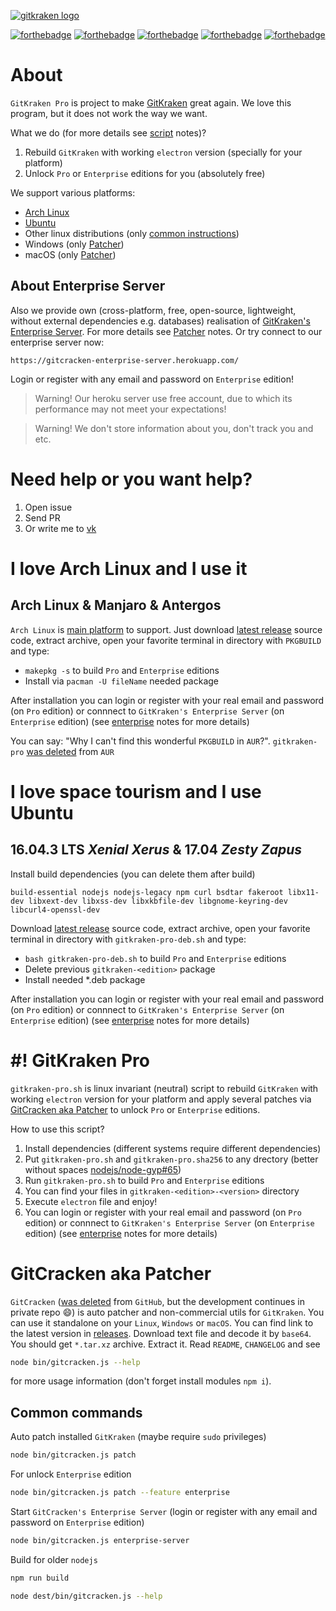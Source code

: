 [![gitkraken logo](https://cdn.rawgit.com/KillWolfVlad/GitKraken-Pro-AUR/1f92490bcec748ea5986f4ea7b366f1d95628818/logo.svg)](https://www.gitkraken.com/)

[![forthebadge](https://forthebadge.com/images/badges/uses-git.svg)](https://forthebadge.com) [![forthebadge](https://forthebadge.com/images/badges/uses-js.svg)](https://forthebadge.com) [![forthebadge](https://forthebadge.com/images/badges/uses-html.svg)](https://forthebadge.com) [![forthebadge](https://forthebadge.com/images/badges/uses-css.svg)](https://forthebadge.com) [![forthebadge](https://forthebadge.com/images/badges/powered-by-electricity.svg)](https://forthebadge.com)

# About

`GitKraken Pro` is project to make [GitKraken](https://www.gitkraken.com/) great again. We love this program, but it does not work the way we want.

What we do (for more details see [script](#-gitkraken-pro) notes)?

1. Rebuild `GitKraken` with working `electron` version (specially for your platform)
2. Unlock `Pro` or `Enterprise` editions for you (absolutely free)

We support various platforms:

- [Arch Linux](#i-love-arch-linux-and-i-use-it)
- [Ubuntu](#i-love-space-tourism-and-i-use-ubuntu)
- Other linux distributions (only [common instructions](#-gitkraken-pro))
- Windows (only [Patcher](#gitcracken-aka-patcher))
- macOS (only [Patcher](#gitcracken-aka-patcher))

## About Enterprise Server

Also we provide own (cross-platform, free, open-source, lightweight, without external dependencies e.g. databases) realisation of [GitKraken's Enterprise Server](https://www.gitkraken.com/enterprise). For more details see [Patcher](#gitcracken-aka-patcher) notes. Or try connect to our enterprise server now:

```
https://gitcracken-enterprise-server.herokuapp.com/
```

Login or register with any email and password on `Enterprise` edition!

> Warning! Our heroku server use free account, due to which its performance may not meet your expectations!

> Warning! We don't store information about you, don't track you and etc.

# Need help or you want help?

1. Open issue
2. Send PR
3. Or write me to [vk](https://vk.com/killwolfvlad)

# I love Arch Linux and I use it

## Arch Linux & Manjaro & Antergos

`Arch Linux` is [main platform](https://wiki.archlinux.org/index.php/Arch_is_the_best) to support. Just download [latest release](https://github.com/KillWolfVlad/GitKraken-Pro-AUR/releases/latest) source code, extract archive, open your favorite terminal in directory with `PKGBUILD` and type:

- `makepkg -s` to build `Pro` and `Enterprise` editions
- Install via `pacman -U fileName` needed package

After installation you can login or register with your real email and password (on `Pro` edition) or connnect to `GitKraken's Enterprise Server` (on `Enterprise` edition) (see [enterprise](#about-enterprise-server) notes for more details)

You can say: "Why I can't find this wonderful `PKGBUILD` in `AUR`?". `gitkraken-pro` [was deleted](https://lists.archlinux.org/pipermail/aur-requests/2017-February/016054.html) from `AUR`

# I love space tourism and I use Ubuntu

## 16.04.3 LTS _Xenial Xerus_ & 17.04 _Zesty Zapus_

Install build dependencies (you can delete them after build)

```
build-essential nodejs nodejs-legacy npm curl bsdtar fakeroot libx11-dev libxext-dev libxss-dev libxkbfile-dev libgnome-keyring-dev libcurl4-openssl-dev
```

Download [latest release](https://github.com/KillWolfVlad/GitKraken-Pro-AUR/releases/latest) source code, extract archive, open your favorite terminal in directory with `gitkraken-pro-deb.sh` and type:

- `bash gitkraken-pro-deb.sh` to build `Pro` and `Enterprise` editions
- Delete previous `gitkraken-<edition>` package
- Install needed *.deb package

After installation you can login or register with your real email and password (on `Pro` edition) or connnect to `GitKraken's Enterprise Server` (on `Enterprise` edition) (see [enterprise](#about-enterprise-server) notes for more details)

# #! GitKraken Pro

`gitkraken-pro.sh` is linux invariant (neutral) script to rebuild `GitKraken` with working `electron` version for your platform and apply several patches via [GitCracken aka Patcher](#gitcracken-aka-patcher) to unlock `Pro` or `Enterprise` editions.

How to use this script?

1. Install dependencies (different systems require different dependencies)
2. Put `gitkraken-pro.sh` and `gitkraken-pro.sha256` to any drectory (better without spaces [nodejs/node-gyp#65](https://github.com/nodejs/node-gyp/issues/65))
3. Run `gitkraken-pro.sh` to build `Pro` and `Enterprise` editions
4. You can find your files in `gitkraken-<edition>-<version>` directory
5. Execute `electron` file and enjoy!
6. You can login or register with your real email and password (on `Pro` edition) or connnect to `GitKraken's Enterprise Server` (on `Enterprise` edition) (see [enterprise](#about-enterprise-server) notes for more details)

# GitCracken aka Patcher

`GitCracken` ([was deleted](https://github.com/github/dmca/blob/master/2017/2017-02-28-GitKraken.md) from `GitHub`, but the development continues in private repo :smile:) is auto patcher and non-commercial utils for `GitKraken`. You can use it standalone on your `Linux`, `Windows` or `macOS`. You can find link to the latest version in [releases](https://github.com/KillWolfVlad/GitKraken-Pro-AUR/releases). Download text file and decode it by `base64`. You should get `*.tar.xz` archive. Extract it. Read `README`, `CHANGELOG` and see

```bash
node bin/gitcracken.js --help
```

for more usage information (don't forget install modules `npm i`).

## Common commands

Auto patch installed `GitKraken` (maybe require `sudo` privileges)

```bash
node bin/gitcracken.js patch
```

For unlock `Enterprise` edition

```bash
node bin/gitcracken.js patch --feature enterprise
```

Start `GitCracken's Enterprise Server` (login or register with any email and password on `Enterprise` edition)

```bash
node bin/gitcracken.js enterprise-server
```

Build for older `nodejs`

```bash
npm run build
```

```bash
node dest/bin/gitcracken.js --help
```
